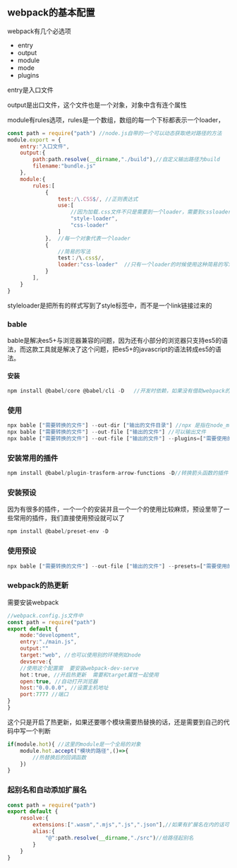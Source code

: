 ##  webpack的基本配置

webpack有几个必选项

- entry
- output
- module
- mode
- plugins

entry是入口文件

output是出口文件，这个文件也是一个对象，对象中含有连个属性

module有rules选项，rules是一个数组，数组的每一个下标都表示一个loader，

```js
const path = require("path") //node.js自带的一个可以动态获取绝对路径的方法
module.export = {
	entry:"入口文件",
    output:{
        path:path.resolve(__dirname,"./build"),//自定义输出路径为build
        filename:"bundle.js"
    },
    module:{
        rules:[
            {
                test:/\.CSS$/, //正则表达式
                use:[
                    //因为加载.css文件不只是需要到一个loader，需要到cssloader和styleloader所以使用到这个完整的写法
                    "style-loader",
                    "css-loader"
                ]
            },  //每一个对象代表一个loader
            {
                //简易的写法
                test：/\.css$/,
                loader:"css-loader"  //只有一个loader的时候使用这种简易的写法
            }
        ],
    }
}
```

styleloader是把所有的样式写到了style标签中，而不是一个link链接过来的

### bable

bable是解决es5+与浏览器兼容的问题，因为还有小部分的浏览器只支持es5的语法，而这款工具就是解决了这个问题，把es5+的javascript的语法转成es5的语法。

#### 安装

```js
npm install @babel/core @babel/cli -D 	//开发时依赖，如果没有借助webpack的话可以不需要安装cli
```

### 使用

```js
npx bable ["需要转换的文件"] --out-dir ["输出的文件目录"] //npx 是指在node_modules文件中寻找bable，如果你是全局安装的bable则不需要这个选项  !!这个输出的是个文件
npx bable ["需要转换的文件"] --out-file ["输出的文件"] //可以输出文件
npx bable ["需要转换的文件"] --out-file ["输出的文件"] --plugins=["需要使用的插件"] //每个插件使用逗号隔开
```



### 安装常用的插件

```js
npm install @babel/plugin-trasform-arrow-functions -D//转换箭头函数的插件
```



###  安装预设

因为有很多的插件，一个一个的安装并且一个一个的使用比较麻烦，预设里带了一些常用的插件，我们直接使用预设就可以了

```js
npm install @babel/preset-env -D
```

### 使用预设

```js
npx bable ["需要转换的文件"] --out-file ["输出的文件"] --presets=["需要使用的预设"]//每个预设使用逗号隔开
```

### webpack的热更新

需要安装webpack

```js
//webpack.config.js文件中
const path = require("path")
export default {
    mode:"development",
    entry:"./main.js",
    output:""
    target:"web", //也可以使用别的环境例如node
    devserve:{
    //使用这个配置需  要安装webpack-dev-serve
    hot：true, //开启热更新  需要和target属性一起使用
   	open:true, //自动打开浏览器
    host:"0.0.0.0", //设置主机地址
    port:7777 //端口
}
}
```

这个只是开启了热更新，如果还要哪个模块需要热替换的话，还是需要到自己的代码中写一个判断

```js
if(module.hot){ //这里的module是一个全局的对象
    module.hot.accept("模块的路径",()=>{
        //热替换后的回调函数
    })
}
```

### 起别名和自动添加扩展名

```js
const path = require("path")
export default {
    resolve:{
        extensions:[".wasm",".mjs",".js",".json"],//如果有扩展名在内的话可以不用填，webpack会自动帮我们填写进去
        alias:{
            "@":path.resolve(__dirname,"./src")//给路径起别名
        }
    }
}
```

